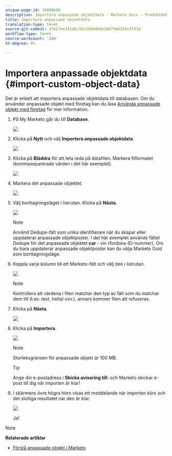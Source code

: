 ```yaml
---
unique-page-id: 10099680
description: Importera anpassade objektdata - Marketo Docs - Produktdokumentation
title: Importera anpassade objektdata
translation-type: tm+mt
source-git-commit: 47b2fee7d146c3dc558d4bbb10070683f4cdfd3d
workflow-type: tm+mt
source-wordcount: '244'
ht-degree: 0%

---
```



# Importera anpassade objektdata {#import-custom-object-data}

Det är enkelt att importera anpassade objektdata till databasen. Om du använder anpassade objekt med företag kan du läsa [Använda anpassade objekt med företag](http://docs.marketo.com/display/DOCS/Understanding+Marketo+Custom+Objects#UnderstandingMarketoCustomObjects-customcompanyUsingCustomObjectswithCompanies) för mer information.

1. På My Marketo går du till **Database**.

   ![](assets/db-1.png)

1. Klicka på **Nytt** och välj **Importera anpassade objektdata**.

   ![](assets/image2016-4-7-10-6-54.png)

1. Klicka på **Bläddra** för att leta reda på datafilen. Markera filformatet (kommaseparerade värden i det här exemplet).

   ![](assets/image2016-4-13-14-3a21-3a53.png)

1. Markera det anpassade objektet.

   ![](assets/image2016-4-13-14-3a24-3a54.png)

1. Välj borttagningsläget i listrutan. Klicka på **Nästa**.

   ![](assets/image2016-4-13-14-3a28-3a7.png)

   >[!NOTE]
   >
   >Använd Dedupe-fält som unika identifierare när du skapar eller uppdaterar anpassade objektposter. I det här exemplet används fältet Dedupe för det anpassade objektet **car** - vin (fordons-ID-nummer). Om du bara uppdaterar anpassade objektposter kan du välja Marketo Guid som borttagningsläge.

1. Koppla varje kolumn till ett Marketo-fält och välj den i listrutan.

   ![](assets/image2016-4-13-14-3a36-3a57.png)

   >[!NOTE]
   >
   >Kontrollera att värdena i filen matchar den typ av fält som du matchar dem till (t.ex. text, heltal osv.), annars kommer filen att refuseras.

1. Klicka på **Nästa**.

   ![](assets/image2016-4-13-14-3a38-3a41.png)

1. Klicka på **Importera**.

   ![](assets/image2016-4-7-13-3a15-3a9.png)

   >[!NOTE]
   >
   >Storleksgränsen för anpassade objekt är 100 MB.

   >[!TIP]
   >
   >Ange din e-postadress i **Skicka avisering till:** och Marketo skickar e-post till dig när importen är klar!

1. I skärmens övre högra hörn visas ett meddelande när importen körs och det slutliga resultatet när den är klar.

   ![](assets/image2016-4-13-14-3a41-3a1.png)

   Ja!

>[!NOTE]
>
>**Relaterade artiklar**
>
>* [Förstå anpassade objekt i Marketo](understanding-marketo-custom-objects.md)

>



